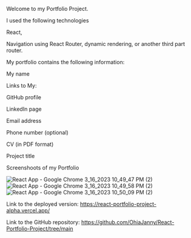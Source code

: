 Welcome to my Portfolio Project.

I used the following technologies

React,

Navigation using React Router, dynamic rendering, or another third part router.

My portfolio contains the following information:

My name

Links to My:

GitHub profile

LinkedIn page

Email address

Phone number (optional)

CV (in PDF format)

Project title



Screenshoots of my Portfolio

![React App - Google Chrome 3_16_2023 10_49_47 PM (2)](https://user-images.githubusercontent.com/92087695/225761067-0e3b712f-465d-4022-9962-8e1cbf9a1aeb.png)
![React App - Google Chrome 3_16_2023 10_49_58 PM (2)](https://user-images.githubusercontent.com/92087695/225761204-cdb9ee74-81a3-4b6a-a6be-221a03ed7aa3.png)
![React App - Google Chrome 3_16_2023 10_50_09 PM (2)](https://user-images.githubusercontent.com/92087695/225761314-a5e5cfa5-472f-4c20-b651-e12716950897.png)

Link to the deployed version: https://react-portfolio-project-alpha.vercel.app/

Link to the GitHub repository: https://github.com/OhiaJanny/React-Portfolio-Project/tree/main

